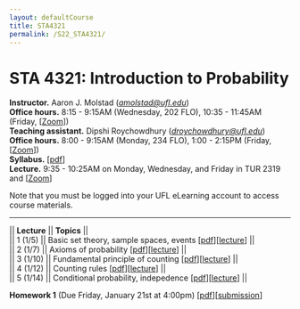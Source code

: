 ```yaml
---
layout: defaultCourse
title: STA4321
permalink: /S22_STA4321/
---
```

# STA 4321: Introduction to Probability  
**Instructor.** Aaron J. Molstad (*amolstad@ufl.edu*)  
**Office hours.** 8:15 - 9:15AM (Wednesday, 202 FLO), 10:35 - 11:45AM (Friday, [[Zoom](https://ufl.zoom.us/my/ajmolstad)])   
**Teaching assistant.** Dipshi Roychowdhury (*droychowdhury@ufl.edu*)  
**Office hours.** 8:00 - 9:15AM (Monday, 234 FLO), 1:00 - 2:15PM (Friday,[[Zoom](https://us04web.zoom.us/j/71208490495?pwd=ODZ5ZEs3bVhlbkNaUU5vNlg4YXFSZz09
)])   
**Syllabus.** [[pdf](https://ufl.instructure.com/files/65549197/download?download_frd=1)]  
**Lecture.** 9:35 - 10:25AM on Monday, Wednesday, and Friday in TUR 2319 and [[Zoom](
 https://ufl.zoom.us/j/96018615199?pwd=OGRYK0ZwVXZlSjVBbWdlL2R3M2hEUT09)]   

Note that you must be logged into your UFL eLearning account to access course materials.   

---------------  

||  **Lecture** ||  **Topics** ||  
|| 1 (1/5)  || Basic set theory, sample spaces, events [[pdf](https://ufl.instructure.com/files/65532946/download?download_frd=1)][[lecture](https://ufl.instructure.com/courses/452037/files?preview=65533029)] ||  
|| 2 (1/7)  || Axioms of probability [[pdf](https://ufl.instructure.com/files/65606860/download?download_frd=1)][[lecture](https://ufl.instructure.com/courses/452037/files?preview=65606864)] ||  
|| 3 (1/10) || Fundamental principle of counting [[pdf](https://ufl.instructure.com/files/65660016/download?download_frd=1)][[lecture](https://ufl.instructure.com/courses/452037/files?preview=65660055)] ||  
|| 4 (1/12) || Counting rules [[pdf](https://ufl.instructure.com/files/65698960/download?download_frd=1)][[lecture](https://ufl.instructure.com/courses/452037/files?preview=65701073)] ||  
|| 5 (1/14) || Conditional probability, indepedence [[pdf](https://ufl.instructure.com/files/65759474/download?download_frd=1)][[lecture](https://ufl.instructure.com/courses/449490/files?preview=65874685)] ||  

**Homework 1** (Due Friday, January 21st at 4:00pm) [[pdf](https://ufl.instructure.com/files/65694021/download?download_frd=1)][[submission](https://ufl.instructure.com/courses/452037/assignments/5079064)]  